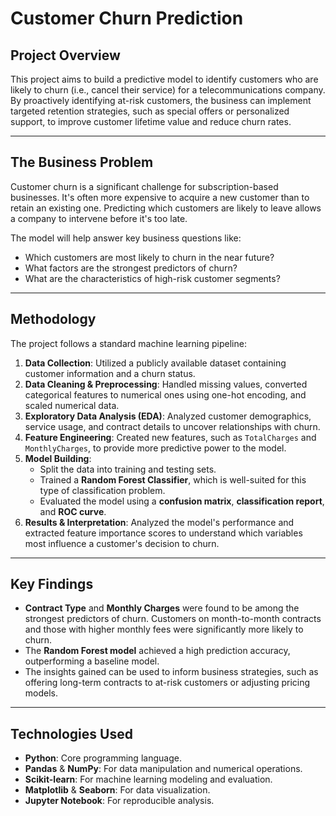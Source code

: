 # Customer Churn Prediction

## Project Overview

This project aims to build a predictive model to identify customers who are likely to churn (i.e., cancel their service) for a telecommunications company. By proactively identifying at-risk customers, the business can implement targeted retention strategies, such as special offers or personalized support, to improve customer lifetime value and reduce churn rates.

---

## The Business Problem

Customer churn is a significant challenge for subscription-based businesses. It's often more expensive to acquire a new customer than to retain an existing one. Predicting which customers are likely to leave allows a company to intervene before it's too late.

The model will help answer key business questions like:
- Which customers are most likely to churn in the near future?
- What factors are the strongest predictors of churn?
- What are the characteristics of high-risk customer segments?

---

## Methodology

The project follows a standard machine learning pipeline:

1.  **Data Collection**: Utilized a publicly available dataset containing customer information and a churn status.
2.  **Data Cleaning & Preprocessing**: Handled missing values, converted categorical features to numerical ones using one-hot encoding, and scaled numerical data.
3.  **Exploratory Data Analysis (EDA)**: Analyzed customer demographics, service usage, and contract details to uncover relationships with churn. 
4.  **Feature Engineering**: Created new features, such as `TotalCharges` and `MonthlyCharges`, to provide more predictive power to the model.
5.  **Model Building**:
    - Split the data into training and testing sets.
    - Trained a **Random Forest Classifier**, which is well-suited for this type of classification problem.
    - Evaluated the model using a **confusion matrix**, **classification report**, and **ROC curve**.
6.  **Results & Interpretation**: Analyzed the model's performance and extracted feature importance scores to understand which variables most influence a customer's decision to churn.

---

## Key Findings

- **Contract Type** and **Monthly Charges** were found to be among the strongest predictors of churn. Customers on month-to-month contracts and those with higher monthly fees were significantly more likely to churn.
- The **Random Forest model** achieved a high prediction accuracy, outperforming a baseline model.
- The insights gained can be used to inform business strategies, such as offering long-term contracts to at-risk customers or adjusting pricing models.

---

## Technologies Used

- **Python**: Core programming language.
- **Pandas** & **NumPy**: For data manipulation and numerical operations.
- **Scikit-learn**: For machine learning modeling and evaluation.
- **Matplotlib** & **Seaborn**: For data visualization.
- **Jupyter Notebook**: For reproducible analysis.
